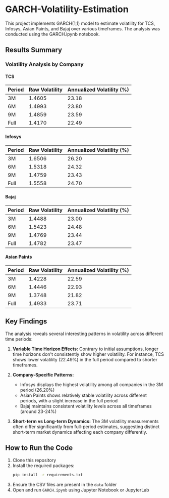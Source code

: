 # GARCH-Volatility-Estimation

This project implements GARCH(1,1) model to estimate volatility for TCS, Infosys, Asian Paints, and Bajaj over various timeframes. The analysis was conducted using the GARCH.ipynb notebook.

## Results Summary
### Volatility Analysis by Company

#### TCS
| Period | Raw Volatility | Annualized Volatility (%) |
|--------|---------------|------------------------|
| 3M     | 1.4605       | 23.18                 |
| 6M     | 1.4993       | 23.80                 |
| 9M     | 1.4859       | 23.59                 |
| Full   | 1.4170       | 22.49                 |

#### Infosys
| Period | Raw Volatility | Annualized Volatility (%) |
|--------|---------------|------------------------|
| 3M     | 1.6506       | 26.20                 |
| 6M     | 1.5318       | 24.32                 |
| 9M     | 1.4759       | 23.43                 |
| Full   | 1.5558       | 24.70                 |

#### Bajaj
| Period | Raw Volatility | Annualized Volatility (%) |
|--------|---------------|------------------------|
| 3M     | 1.4488       | 23.00                 |
| 6M     | 1.5423       | 24.48                 |
| 9M     | 1.4769       | 23.44                 |
| Full   | 1.4782       | 23.47                 |

#### Asian Paints
| Period | Raw Volatility | Annualized Volatility (%) |
|--------|---------------|------------------------|
| 3M     | 1.4228       | 22.59                 |
| 6M     | 1.4446       | 22.93                 |
| 9M     | 1.3748       | 21.82                 |
| Full   | 1.4933       | 23.71                 |

## Key Findings

The analysis reveals several interesting patterns in volatility across different time periods:

1. **Variable Time Horizon Effects:** Contrary to initial assumptions, longer time horizons don't consistently show higher volatility. For instance, TCS shows lower volatility (22.49%) in the full period compared to shorter timeframes.

2. **Company-Specific Patterns:** 
    - Infosys displays the highest volatility among all companies in the 3M period (26.20%)
    - Asian Paints shows relatively stable volatility across different periods, with a slight increase in the full period
    - Bajaj maintains consistent volatility levels across all timeframes (around 23-24%)

3. **Short-term vs Long-term Dynamics:** The 3M volatility measurements often differ significantly from full-period estimates, suggesting distinct short-term market dynamics affecting each company differently.

## How to Run the Code

1. Clone this repository
2. Install the required packages:
    ```bash
    pip install -r requirements.txt
    ```
3. Ensure the CSV files are present in the `data` folder
4. Open and run `GARCH.ipynb` using Jupyter Notebook or JupyterLab

